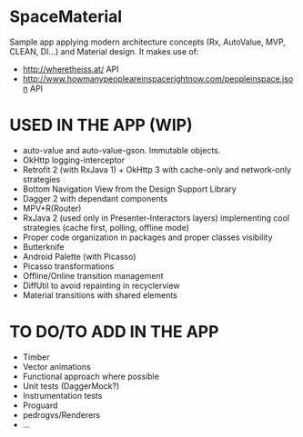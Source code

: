 # SpaceMaterial
Sample app applying modern architecture concepts (Rx, AutoValue, MVP, CLEAN, DI...) and Material design. It makes use of:
- http://wheretheiss.at/ API
- http://www.howmanypeopleareinspacerightnow.com/peopleinspace.json API

# USED IN THE APP (WIP)
- auto-value and auto-value-gson. Immutable objects.
- OkHttp logging-interceptor
- Retrofit 2 (with RxJava 1) + OkHttp 3 with cache-only and network-only strategies
- Bottom Navigation View from the Design Support Library
- Dagger 2 with dependant components
- MPV+R(Router)
- RxJava 2 (used only in Presenter-Interactors layers) implementing cool strategies (cache first, polling, offline mode)
- Proper code organization in packages and proper classes visibility
- Butterknife
- Android Palette (with Picasso)
- Picasso transformations
- Offline/Online transition management
- DiffUtil to avoid repainting in recyclerview
- Material transitions with shared elements

# TO DO/TO ADD IN THE APP
- Timber
- Vector animations
- Functional approach where possible
- Unit tests (DaggerMock?)
- Instrumentation tests
- Proguard
- pedrogvs/Renderers
- ...
